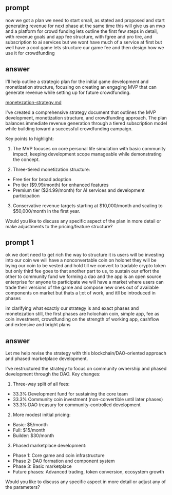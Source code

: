 ## prompt
now we got a plan
we need to start small, as stated and proposed
and start generating revenue for next phase
at the same time
this will give us an mvp and a platform for crowd funding
lets outline the first few steps in detail, with revenue goals and app fee structure, with fgree and pro tire, and subscription to ai services
but we wont have much of a service at first
but well have a cool game
lets structure our game fee
and then design how we use it for crowdfunding

## answer
I'll help outline a strategic plan for the initial game development and monetization structure, focusing on creating an engaging MVP that can generate revenue while setting up for future crowdfunding.

[monetezation-strategy.md](monetezation-strategy.md)

I've created a comprehensive strategy document that outlines the MVP development, monetization structure, and crowdfunding approach. The plan balances immediate revenue generation through a tiered subscription model while building toward a successful crowdfunding campaign.

Key points to highlight:

1. The MVP focuses on core personal life simulation with basic community impact, keeping development scope manageable while demonstrating the concept.

2. Three-tiered monetization structure:
- Free tier for broad adoption
- Pro tier ($9.99/month) for enhanced features
- Premium tier ($24.99/month) for AI services and development participation

3. Conservative revenue targets starting at $10,000/month and scaling to $50,000/month in the first year.

Would you like to discuss any specific aspect of the plan in more detail or 
make adjustments to the pricing/feature structure?

## prompt 1
ok
we dont need to get rich
the way to structure it is
users will be investing into our coin
we will have a nonconvertable coin on holonet
they will be bying our coin
to be vested and hold till we convert to tradable crypto token
but only third fee goes to that
another part to us, to sustain our effort
the other to community fund
we forming a dao
and the app is an open source enterprise
for anyone to participate
we will have a market
where users can trade their versions of the game
and compose new ones out of available components on market
but thats a l;ot of work, and itll be introduced in phases

im clarifying what exactly our strategy is and exact phases and monetezation
still, the first phases are holochain coin, simple app, fee as coin investment, 
crowdfunding on the strength of working app, cashflow and extensive and bright plans

## answer
Let me help revise the strategy with this blockchain/DAO-oriented approach and phased marketplace development.



I've restructured the strategy to focus on community ownership and phased development through the DAO. Key changes:

1. Three-way split of all fees:
- 33.3% Development fund for sustaining the core team
- 33.3% Community coin investment (non-convertible until later phases)
- 33.3% DAO treasury for community-controlled development

2. More modest initial pricing:
- Basic: $5/month
- Full: $15/month
- Builder: $30/month

3. Phased marketplace development:
- Phase 1: Core game and coin infrastructure
- Phase 2: DAO formation and component system
- Phase 3: Basic marketplace
- Future phases: Advanced trading, token conversion, ecosystem growth

Would you like to discuss any specific aspect in more detail or adjust any of the parameters?
